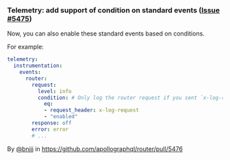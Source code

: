 ### Telemetry: add support of condition on standard events ([Issue #5475](https://github.com/apollographql/router/issues/5475))

Now, you can also enable these standard events based on conditions.

For example:

```yaml title="router.yaml"
telemetry:
  instrumentation:
    events:
      router:
        request:
          level: info
          condition: # Only log the router request if you sent `x-log-request` with the value `enabled`
            eq:
            - request_header: x-log-request
            - "enabled"
        response: off
        error: error
        # ...
```

By [@bnjjj](https://github.com/bnjjj) in https://github.com/apollographql/router/pull/5476